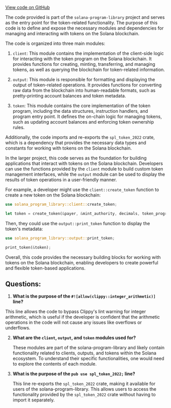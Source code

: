 [View code on GitHub](https://github.com/solana-labs/solana-program-library/token/client/src/lib.rs)

The code provided is part of the `solana-program-library` project and serves as the entry point for the token-related functionality. The purpose of this code is to define and expose the necessary modules and dependencies for managing and interacting with tokens on the Solana blockchain.

The code is organized into three main modules:

1. `client`: This module contains the implementation of the client-side logic for interacting with the token program on the Solana blockchain. It provides functions for creating, minting, transferring, and managing tokens, as well as querying the blockchain for token-related information.

2. `output`: This module is responsible for formatting and displaying the output of token-related operations. It provides functions for converting raw data from the blockchain into human-readable formats, such as pretty-printing account balances and token metadata.

3. `token`: This module contains the core implementation of the token program, including the data structures, instruction handlers, and program entry point. It defines the on-chain logic for managing tokens, such as updating account balances and enforcing token ownership rules.

Additionally, the code imports and re-exports the `spl_token_2022` crate, which is a dependency that provides the necessary data types and constants for working with tokens on the Solana blockchain.

In the larger project, this code serves as the foundation for building applications that interact with tokens on the Solana blockchain. Developers can use the functions provided by the `client` module to build custom token management interfaces, while the `output` module can be used to display the results of token operations in a user-friendly manner.

For example, a developer might use the `client::create_token` function to create a new token on the Solana blockchain:

```rust
use solana_program_library::client::create_token;

let token = create_token(&payer, &mint_authority, decimals, token_program_id)?;
```

Then, they could use the `output::print_token` function to display the token's metadata:

```rust
use solana_program_library::output::print_token;

print_token(&token);
```

Overall, this code provides the necessary building blocks for working with tokens on the Solana blockchain, enabling developers to create powerful and flexible token-based applications.
## Questions: 
 1. **What is the purpose of the `#![allow(clippy::integer_arithmetic)]` line?**

   This line allows the code to bypass Clippy's lint warning for integer arithmetic, which is useful if the developer is confident that the arithmetic operations in the code will not cause any issues like overflows or underflows.

2. **What are the `client`, `output`, and `token` modules used for?**

   These modules are part of the solana-program-library and likely contain functionality related to clients, outputs, and tokens within the Solana ecosystem. To understand their specific functionalities, one would need to explore the contents of each module.

3. **What is the purpose of the `pub use spl_token_2022;` line?**

   This line re-exports the `spl_token_2022` crate, making it available for users of the solana-program-library. This allows users to access the functionality provided by the `spl_token_2022` crate without having to import it separately.